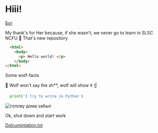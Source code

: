 # Hiii!

[Бог](https://user-images.githubusercontent.com/59179698/136337642-377d5189-7999-413d-820d-e23f43fdbe7b.jpg)

My thank's for Her because, if she wasn't, we never go to learn in SLSC NCFU 🙏
That's new repository
``` html
  <html>
    <body>
      <p> Hello world! </p>
    </body>
</html>
```
Some wolf-facts 

:wolf: Wolf won't say the sh**, wolf will show it :point_up:

``` python
  print('I try to write in Python')
```
![голову дома забыл](https://user-images.githubusercontent.com/59179698/136330453-95a1ff3a-8889-46c8-9167-af2e33473e99.jpg)

Ok, shut down and start work

[Dolcumintation.txt](https://github.com/Misha08/Rep-2/files/7299586/Dolcumintation.txt)

